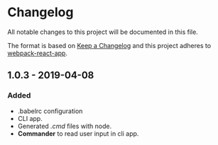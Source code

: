 # Changelog
All notable changes to this project will be documented in this file.

The format is based on [Keep a Changelog](http://keepachangelog.com/en/1.0.0/)
and this project adheres to [webpack-react-app](https://github.com/martline1/webpack-react-app).

## 1.0.3 - 2019-04-08
### Added
- .babelrc configuration
- CLI app.
- Generated *.cmd* files with node.
- **Commander** to read user input in cli app.
